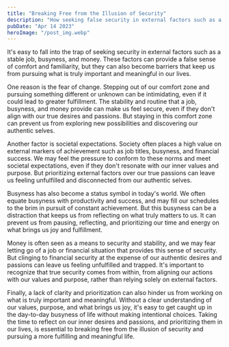 ```yaml
---
title: "Breaking Free from the Illusion of Security"
description: "How seeking false security in external factors such as a stable job, busyness, and money can hinder us from pursuing what truly matters in our lives..."
pubDate: "Apr 14 2023"
heroImage: "/post_img.webp"
---
```

It's easy to fall into the trap of seeking security in external factors such as a stable job, busyness, and money. These factors can provide a false sense of comfort and familiarity, but they can also become barriers that keep us from pursuing what is truly important and meaningful in our lives.

One reason is the fear of change. Stepping out of our comfort zone and pursuing something different or unknown can be intimidating, even if it could lead to greater fulfillment. The stability and routine that a job, busyness, and money provide can make us feel secure, even if they don't align with our true desires and passions. But staying in this comfort zone can prevent us from exploring new possibilities and discovering our authentic selves.

Another factor is societal expectations. Society often places a high value on external markers of achievement such as job titles, busyness, and financial success. We may feel the pressure to conform to these norms and meet societal expectations, even if they don't resonate with our inner values and purpose. But prioritizing external factors over our true passions can leave us feeling unfulfilled and disconnected from our authentic selves.

Busyness has also become a status symbol in today's world. We often equate busyness with productivity and success, and may fill our schedules to the brim in pursuit of constant achievement. But this busyness can be a distraction that keeps us from reflecting on what truly matters to us. It can prevent us from pausing, reflecting, and prioritizing our time and energy on what brings us joy and fulfillment.

Money is often seen as a means to security and stability, and we may fear letting go of a job or financial situation that provides this sense of security. But clinging to financial security at the expense of our authentic desires and passions can leave us feeling unfulfilled and trapped. It's important to recognize that true security comes from within, from aligning our actions with our values and purpose, rather than relying solely on external factors.

Finally, a lack of clarity and prioritization can also hinder us from working on what is truly important and meaningful. Without a clear understanding of our values, purpose, and what brings us joy, it's easy to get caught up in the day-to-day busyness of life without making intentional choices. Taking the time to reflect on our inner desires and passions, and prioritizing them in our lives, is essential to breaking free from the illusion of security and pursuing a more fulfilling and meaningful life.